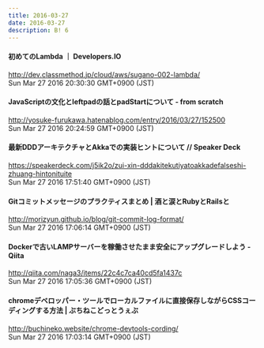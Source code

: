```yaml
---
title: 2016-03-27
date: 2016-03-27
description: B! 6
---
```


#### 初めてのLambda ｜ Developers.IO
http://dev.classmethod.jp/cloud/aws/sugano-002-lambda/<br>
Sun Mar 27 2016 20:30:30 GMT+0900 (JST)<br>


#### JavaScriptの文化とleftpadの話とpadStartについて - from scratch
http://yosuke-furukawa.hatenablog.com/entry/2016/03/27/152500<br>
Sun Mar 27 2016 20:24:59 GMT+0900 (JST)<br>


#### 最新DDDアーキテクチャとAkkaでの実装ヒントについて // Speaker Deck
https://speakerdeck.com/j5ik2o/zui-xin-dddakitekutiyatoakkadefalseshi-zhuang-hintonituite<br>
Sun Mar 27 2016 17:51:40 GMT+0900 (JST)<br>


#### Gitコミットメッセージのプラクティスまとめ | 酒と涙とRubyとRailsと
http://morizyun.github.io/blog/git-commit-log-format/<br>
Sun Mar 27 2016 17:06:14 GMT+0900 (JST)<br>


#### Dockerで古いLAMPサーバーを稼働させたまま安全にアップグレードしよう - Qiita
http://qiita.com/naga3/items/22c4c7ca40cd5fa1437c<br>
Sun Mar 27 2016 17:05:36 GMT+0900 (JST)<br>


#### chromeデベロッパー・ツールでローカルファイルに直接保存しながらCSSコーディングする方法 | ぶちねこどっとうぇぶ
http://buchineko.website/chrome-devtools-cording/<br>
Sun Mar 27 2016 17:03:14 GMT+0900 (JST)<br>


